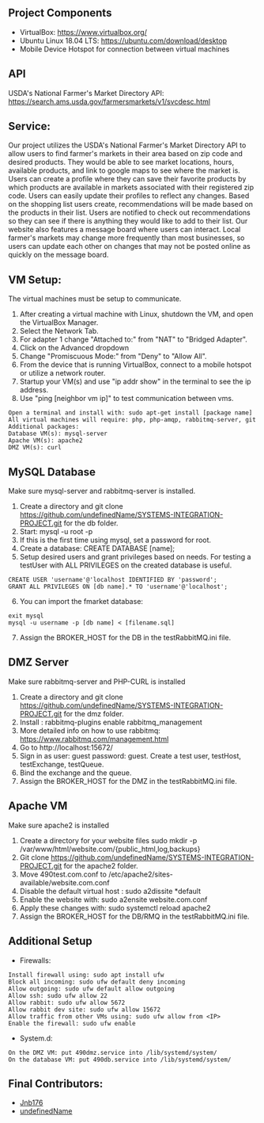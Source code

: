 ## Project Components
* VirtualBox: https://www.virtualbox.org/
* Ubuntu Linux 18.04 LTS: https://ubuntu.com/download/desktop
* Mobile Device Hotspot for connection between virtual machines
## API
USDA's National Farmer's Market Directory API: https://search.ams.usda.gov/farmersmarkets/v1/svcdesc.html 
## Service:
Our project utilizes the USDA's National Farmer's Market Directory API to allow users to find farmer's markets in their area based on zip code and desired products. They would be able to see market locations, hours, available products, and link to google maps to see where the market is. Users can create a profile where they can save their favorite products by which products are available in markets associated with their registered zip code. Users can easily update their profiles to reflect any changes. Based on the shopping list users create, recommendations will be made based on the products in their list. Users are notified to check out recommendations so they can see if there is anything they would like to add to their list. Our website also features a message board where users can interact. Local farmer's markets may change more frequently than most businesses, so users can update each other on changes that may not be posted online as quickly on the message board.
## VM Setup:
The virtual machines must be setup to communicate.
1. After creating a virtual machine with Linux, shutdown the VM, and open the VirtualBox Manager.
2. Select the Network Tab.
3. For adapter 1 change "Attached to:" from "NAT" to "Bridged Adapter".
4. Click on the Advanced dropdown
5. Change "Promiscuous Mode:" from "Deny" to "Allow All".
6. From the device that is running VirtualBox, connect to a mobile hotspot or utilize a network router.
7. Startup your VM(s) and use "ip addr show" in the terminal to see the ip address.
8. Use "ping [neighbor vm ip]" to test communication between vms. 

```The virtual machines will require package installations. You can install synaptic or aptitude for a GUI to help install
Open a terminal and install with: sudo apt-get install [package name]
All virtual machines will require: php, php-amqp, rabbitmq-server, git
Additional packages:
Database VM(s): mysql-server
Apache VM(s): apache2
DMZ VM(s): curl
```
## MySQL Database
Make sure mysql-server and rabbitmq-server is installed.
1. Create a directory and git clone https://github.com/undefinedName/SYSTEMS-INTEGRATION-PROJECT.git for the db folder.
2. Start:  mysql -u root -p
3. If this is the first time using mysql, set a password for root.
4. Create a database: CREATE DATABASE [name];
5. Setup desired users and grant privileges based on needs. For testing a testUser with ALL PRIVILEGES on the created database is useful.
```
CREATE USER 'username'@'localhost IDENTIFIED BY 'password';
GRANT ALL PRIVILEGES ON [db name].* TO 'username'@'localhost';
```
6. You can import the fmarket database:
```
exit mysql
mysql -u username -p [db name] < [filename.sql]
```
7. Assign the BROKER_HOST for the DB in the testRabbitMQ.ini file.
 
## DMZ Server
Make sure rabbitmq-server and PHP-CURL is installed
1. Create a directory and git clone https://github.com/undefinedName/SYSTEMS-INTEGRATION-PROJECT.git for the dmz folder.
2. Install : rabbitmq-plugins enable rabbitmq_management
3. More detailed info on how to use rabbitmq: https://www.rabbitmq.com/management.html
4. Go to http://localhost:15672/
5. Sign in as user: guest password: guest. Create a test user, testHost, testExchange, testQueue.
6. Bind the exchange and the queue.
7. Assign the BROKER_HOST for the DMZ in the testRabbitMQ.ini file.
 ## Apache VM
Make sure apache2 is installed
1. Create a directory for your website files
sudo mkdir -p /var/www/html/website.com/{public_html,log,backups}
2. Git clone https://github.com/undefinedName/SYSTEMS-INTEGRATION-PROJECT.git for the apache2 folder.
3.  Move 490test.com.conf to /etc/apache2/sites-available/website.com.conf
4. Disable the default virtual host : sudo a2dissite *default
5. Enable the website with: sudo a2ensite website.com.conf
6. Apply these changes with: sudo systemctl reload apache2 
7. Assign the BROKER_HOST for the DB/RMQ in the testRabbitMQ.ini file.

## Additional Setup 
* Firewalls:
```
Install firewall using: sudo apt install ufw
Block all incoming: sudo ufw default deny incoming
Allow outgoing: sudo ufw default allow outgoing
Allow ssh: sudo ufw allow 22
Allow rabbit: sudo ufw allow 5672
Allow rabbit dev site: sudo ufw allow 15672
Allow traffic from other VMs using: sudo ufw allow from <IP>
Enable the firewall: sudo ufw enable
```
* System.d:
```
On the DMZ VM: put 490dmz.service into /lib/systemd/system/
On the database VM: put 490db.service into /lib/systemd/system/
```

## Final Contributors:
* [Jnb176](https://github.com/Jnb176)
* [undefinedName](https://github.com/undefinedName)
